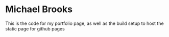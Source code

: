 # Michael Brooks

This is the code for my portfolio page, as well as the build setup to host the static page for github pages
